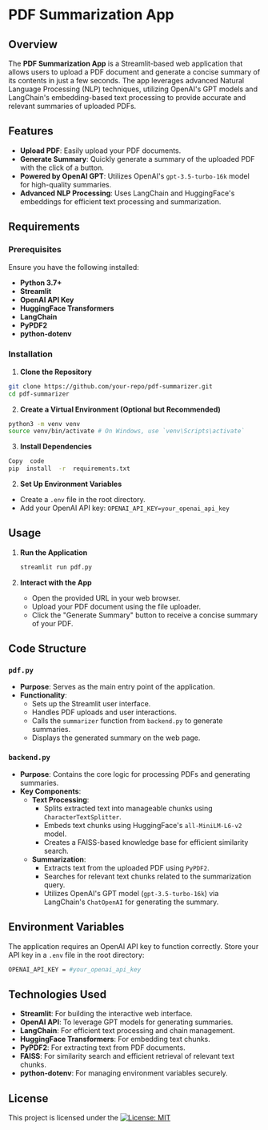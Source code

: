 
# PDF Summarization App

  

## Overview
The **PDF Summarization App** is a Streamlit-based web application that allows users to upload a PDF document and generate a concise summary of its contents in just a few seconds. The app leverages advanced Natural Language Processing (NLP) techniques, utilizing OpenAI's GPT models and LangChain's embedding-based text processing to provide accurate and relevant summaries of uploaded PDFs.

  

## Features
-  **Upload PDF**: Easily upload your PDF documents.
-  **Generate Summary**: Quickly generate a summary of the uploaded PDF with the click of a button.
-  **Powered by OpenAI GPT**: Utilizes OpenAI's `gpt-3.5-turbo-16k` model for high-quality summaries.
-  **Advanced NLP Processing**: Uses LangChain and HuggingFace's embeddings for efficient text processing and summarization.

  

## Requirements
### Prerequisites
Ensure you have the following installed:
-  **Python 3.7+**
-  **Streamlit**
-  **OpenAI API Key**
-  **HuggingFace Transformers**
-  **LangChain**
-  **PyPDF2**
-  **python-dotenv**

  

### Installation

1.  **Clone the Repository**

```bash
git clone https://github.com/your-repo/pdf-summarizer.git
cd pdf-summarizer
```

2.  **Create a Virtual Environment (Optional but Recommended)**

```bash
python3 -m venv venv
source venv/bin/activate # On Windows, use `venv\Scripts\activate`
```
  

3. **Install Dependencies**
```bash
Copy  code
pip  install  -r  requirements.txt
```

2.  **Set Up Environment Variables**
- Create a `.env` file in the root directory.
- Add your OpenAI API key:
 `OPENAI_API_KEY=your_openai_api_key`



## Usage

1.  **Run the Application**

    ```bash
	streamlit run pdf.py
	```
    
2.  **Interact with the App**
    - Open the provided URL in your web browser.
    - Upload your PDF document using the file uploader.
    - Click the "Generate Summary" button to receive a concise summary of your PDF.

## Code Structure

### `pdf.py`
-   **Purpose**: Serves as the main entry point of the application.
-   **Functionality**:
    -   Sets up the Streamlit user interface.
    -   Handles PDF uploads and user interactions.
    -   Calls the `summarizer` function from `backend.py` to generate summaries.
    -   Displays the generated summary on the web page.

### `backend.py`
-   **Purpose**: Contains the core logic for processing PDFs and generating summaries.
-   **Key Components**:
    -   **Text Processing**:
        -   Splits extracted text into manageable chunks using `CharacterTextSplitter`.
        -   Embeds text chunks using HuggingFace's `all-MiniLM-L6-v2` model.
        -   Creates a FAISS-based knowledge base for efficient similarity search.
    -   **Summarization**:
        -   Extracts text from the uploaded PDF using `PyPDF2`.
        -   Searches for relevant text chunks related to the summarization query.
        -   Utilizes OpenAI's GPT model (`gpt-3.5-turbo-16k`) via LangChain's `ChatOpenAI` for generating the summary.


## Environment Variables

The application requires an OpenAI API key to function correctly. Store your API key in a `.env` file in the root directory:

```bash
OPENAI_API_KEY = #your_openai_api_key
``` 

## Technologies Used

-   **Streamlit**: For building the interactive web interface.
-   **OpenAI API**: To leverage GPT models for generating summaries.
-   **LangChain**: For efficient text processing and chain management.
-   **HuggingFace Transformers**: For embedding text chunks.
-   **PyPDF2**: For extracting text from PDF documents.
-   **FAISS**: For similarity search and efficient retrieval of relevant text chunks.
-   **python-dotenv**: For managing environment variables securely.

## License

This project is licensed under the [![License: MIT](https://img.shields.io/badge/License-MIT-yellow.svg)](https://opensource.org/licenses/MIT)



